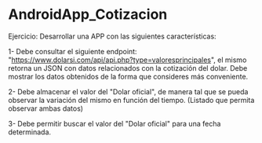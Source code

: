 # AndroidApp_Cotizacion

Ejercicio:
Desarrollar una APP con las siguientes características:

1- Debe consultar el siguiente endpoint: "https://www.dolarsi.com/api/api.php?type=valoresprincipales", el mismo retorna un JSON con datos relacionados con la cotización del dolar. Debe mostrar los datos obtenidos de la forma que consideres más conveniente.

2- Debe almacenar el valor del "Dolar oficial", de manera tal que se pueda observar la variación del mismo en función del tiempo. (Listado que permita observar ambas datos)

3- Debe permitir buscar el valor del "Dolar oficial" para una fecha determinada.
